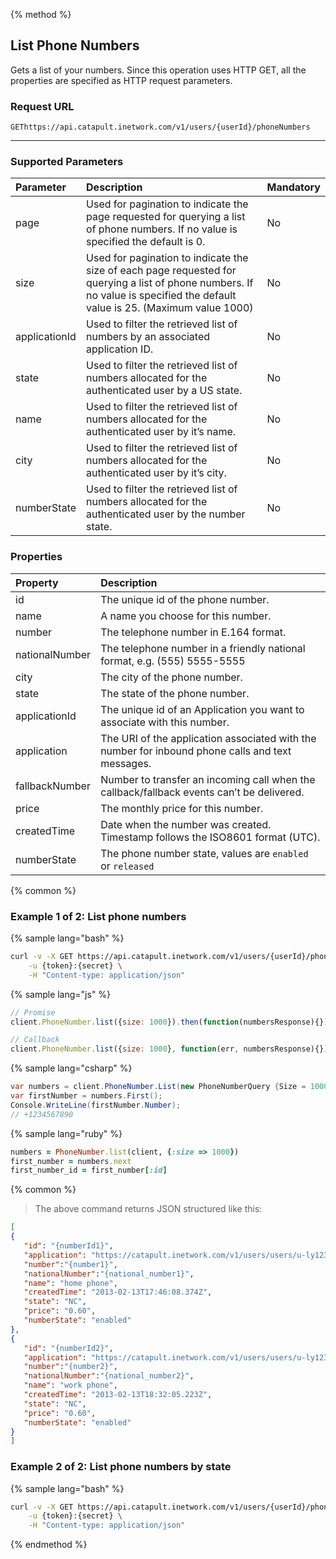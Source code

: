 {% method %}

## List Phone Numbers
Gets a list of your numbers. Since this operation uses HTTP GET, all the properties are specified as HTTP request parameters.

### Request URL

<code class="get">GET</code>`https://api.catapult.inetwork.com/v1/users/{userId}/phoneNumbers`

---

### Supported Parameters
| Parameter     | Description                                                                                                                                                                  | Mandatory |
|:--------------|:-----------------------------------------------------------------------------------------------------------------------------------------------------------------------------|:----------|
| page          | Used for pagination to indicate the page requested for querying a list of phone numbers. If no value is specified the default is 0.                                          | No        |
| size          | Used for pagination to indicate the size of each page requested for querying a list of phone numbers. If no value is specified the default value is 25. (Maximum value 1000) | No        |
| applicationId | Used to filter the retrieved list of numbers by an associated application ID.                                                                                                | No        |
| state         | Used to filter the retrieved list of numbers allocated for the authenticated user by a US state.                                                                             | No        |
| name          | Used to filter the retrieved list of numbers allocated for the authenticated user by it’s name.                                                                              | No        |
| city          | Used to filter the retrieved list of numbers allocated for the authenticated user by it’s city.                                                                              | No        |
| numberState   | Used to filter the retrieved list of numbers allocated for the authenticated user by the number state.                                                                       | No        |

### Properties
| Property       | Description                                                                                      |
|:---------------|:-------------------------------------------------------------------------------------------------|
| id             | The unique id of the phone number.                                                               |
| name           | A name you choose for this number.                                                               |
| number         | The telephone number in E.164 format.                                                            |
| nationalNumber | The telephone number in a friendly national format, e.g. (555) 5555-5555                         |
| city           | The city of the phone number.                                                                    |
| state          | The state of the phone number.                                                                   |
| applicationId  | The unique id of an Application you want to associate with this number.                          |
| application    | The URI of the application associated with the number for inbound phone calls and text messages. |
| fallbackNumber | Number to transfer an incoming call when the callback/fallback events can’t be delivered.        |
| price          | The monthly price for this number.                                                               |
| createdTime    | Date when the number was created. Timestamp follows the ISO8601 format (UTC).                    |
| numberState    | The phone number state, values are `enabled` or `released`                                       |

{% common %}


### Example 1 of 2: List phone numbers

{% sample lang="bash" %}

```bash
curl -v -X GET https://api.catapult.inetwork.com/v1/users/{userId}/phoneNumbers \
	-u {token}:{secret} \
	-H "Content-type: application/json"
```

{% sample lang="js" %}

```js
// Promise
client.PhoneNumber.list({size: 1000}).then(function(numbersResponse){});

// Callback
client.PhoneNumber.list({size: 1000}, function(err, numbersResponse){});
```

{% sample lang="csharp" %}

```csharp
var numbers = client.PhoneNumber.List(new PhoneNumberQuery {Size = 1000});
var firstNumber = numbers.First();
Console.WriteLine(firstNumber.Number);
// +1234567890
```

{% sample lang="ruby" %}

```ruby
numbers = PhoneNumber.list(client, {:size => 1000})
first_number = numbers.next
first_number_id = first_number[:id]
```

{% common %}


> The above command returns JSON structured like this:

```json
[
{
   "id": "{numberId1}",
   "application": "https://catapult.inetwork.com/v1/users/users/u-ly123/applications/a-j321",
   "number":"{number1}",
   "nationalNumber":"{national_number1}",
   "name": "home phone",
   "createdTime": "2013-02-13T17:46:08.374Z",
   "state": "NC",
   "price": "0.60",
   "numberState": "enabled"
},
{
   "id": "{numberId2}",
   "application": "https://catapult.inetwork.com/v1/users/users/u-ly123/applications/a-j123",
   "number":"{number2}",
   "nationalNumber":"{national_number2}",
   "name": "work phone",
   "createdTime": "2013-02-13T18:32:05.223Z",
   "state": "NC",
   "price": "0.60",
   "numberState": "enabled"
}
]
```

### Example 2 of 2: List phone numbers by state

{% sample lang="bash" %}

```bash
curl -v -X GET https://api.catapult.inetwork.com/v1/users/{userId}/phoneNumbers?state=NC \
    -u {token}:{secret} \
    -H "Content-type: application/json"
```
{% endmethod %}
